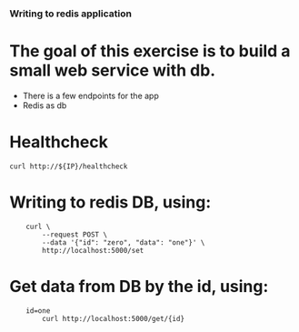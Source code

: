 ### Writing to redis application

# The goal of this exercise is to build a small web service with db.

- There is a few endpoints for the app
- Redis as db


# Healthcheck
```
curl http://${IP}/healthcheck
```

# Writing to redis DB, using:
```
    curl \
        --request POST \
        --data '{"id": "zero", "data": "one"}' \
        http://localhost:5000/set
```

# Get data from DB by the id, using:
```
    id=one
        curl http://localhost:5000/get/{id}
```